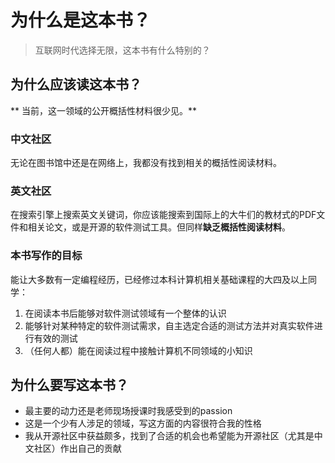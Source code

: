 # 为什么是这本书？

> 互联网时代选择无限，这本书有什么特别的？

## 为什么应该读这本书？

** 当前，这一领域的公开概括性材料很少见。**

### 中文社区

无论在图书馆中还是在网络上，我都没有找到相关的概括性阅读材料。

### 英文社区

在搜索引擎上搜索英文关键词，你应该能搜索到国际上的大牛们的教材式的PDF文件和相关论文，或是开源的软件测试工具。但同样**缺乏概括性阅读材料**。

### 本书写作的目标

能让大多数有一定编程经历，已经修过本科计算机相关基础课程的大四及以上同学：

1. 在阅读本书后能够对软件测试领域有一个整体的认识
2. 能够针对某种特定的软件测试需求，自主选定合适的测试方法并对真实软件进行有效的测试
3. （任何人都）能在阅读过程中接触计算机不同领域的小知识

## 为什么要写这本书？

* 最主要的动力还是老师现场授课时我感受到的passion
* 这是一个少有人涉足的领域，写这方面的内容很符合我的性格
* 我从开源社区中获益颇多，找到了合适的机会也希望能为开源社区（尤其是中文社区）作出自己的贡献
